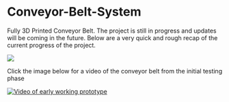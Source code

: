 # Conveyor-Belt-System

Fully 3D Printed Conveyor Belt. The project is still in progress and updates will be coming in the future.
Below are a very quick and rough recap of the current progress of the project.

![](https://github.com/ViktorJager/Conveyor-Belt-System/blob/master/resources/raw%20img%20dump/ezgif.com-gif-maker.gif?raw=true)



Click the image below for a video of the conveyor belt from the initial testing phase

[![Video of early working prototype](https://img.youtube.com/vi/mpryrv-nOxc/0.jpg)](https://www.youtube.com/watch?v=mpryrv-nOxc)
